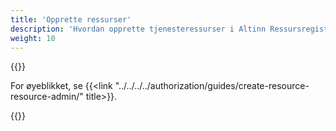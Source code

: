 ```yaml
---
title: 'Opprette ressurser'
description: 'Hvordan opprette tjenesteressurser i Altinn Ressursregister'
weight: 10
---
```


{{<notyetwritten>}}

For øyeblikket, se {{<link "../../../../authorization/guides/create-resource-resource-admin/" title>}}.

{{<children />}}